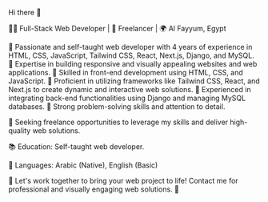 Hi there 👋

👨‍💻 Full-Stack Web Developer | 💼 Freelancer | 🌍 Al Fayyum, Egypt

🔹 Passionate and self-taught web developer with 4 years of experience in HTML, CSS, JavaScript, Tailwind CSS, React, Next.js, Django, and MySQL.
🔹 Expertise in building responsive and visually appealing websites and web applications.
🔹 Skilled in front-end development using HTML, CSS, and JavaScript.
🔹 Proficient in utilizing frameworks like Tailwind CSS, React, and Next.js to create dynamic and interactive web solutions.
🔹 Experienced in integrating back-end functionalities using Django and managing MySQL databases.
🔹 Strong problem-solving skills and attention to detail.

💼 Seeking freelance opportunities to leverage my skills and deliver high-quality web solutions.

📚 Education: Self-taught web developer.

💬 Languages: Arabic (Native), English (Basic)

🌟 Let's work together to bring your web project to life! Contact me for professional and visually engaging web solutions. 💪
